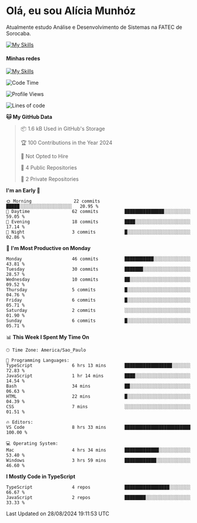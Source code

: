 # Olá, eu sou Alícia Munhóz

<p>Atualmente estudo Análise e Desenvolvimento de Sistemas na FATEC de Sorocaba.</p>

[![My Skills](https://skillicons.dev/icons?i=html,css,js,nodejs,ts)](https://skillicons.dev)

#### Minhas redes
[![My Skills](https://skillicons.dev/icons?i=linkedin)](https://www.linkedin.com/in/aliciamunhozfrancodecamargo/)

<!--START_SECTION:waka-->
![Code Time](http://img.shields.io/badge/Code%20Time-7%20hrs%2059%20mins-blue)

![Profile Views](http://img.shields.io/badge/Profile%20Views-140-blue)

![Lines of code](https://img.shields.io/badge/From%20Hello%20World%20I%27ve%20Written-15.2%20thousand%20lines%20of%20code-blue)

**🐱 My GitHub Data** 

> 📦 1.6 kB Used in GitHub's Storage 
 > 
> 🏆 100 Contributions in the Year 2024
 > 
> 🚫 Not Opted to Hire
 > 
> 📜 4 Public Repositories 
 > 
> 🔑 2 Private Repositories 
 > 
**I'm an Early 🐤** 

```text
🌞 Morning                22 commits          █████░░░░░░░░░░░░░░░░░░░░   20.95 % 
🌆 Daytime                62 commits          ███████████████░░░░░░░░░░   59.05 % 
🌃 Evening                18 commits          ████░░░░░░░░░░░░░░░░░░░░░   17.14 % 
🌙 Night                  3 commits           █░░░░░░░░░░░░░░░░░░░░░░░░   02.86 % 
```
📅 **I'm Most Productive on Monday** 

```text
Monday                   46 commits          ███████████░░░░░░░░░░░░░░   43.81 % 
Tuesday                  30 commits          ███████░░░░░░░░░░░░░░░░░░   28.57 % 
Wednesday                10 commits          ██░░░░░░░░░░░░░░░░░░░░░░░   09.52 % 
Thursday                 5 commits           █░░░░░░░░░░░░░░░░░░░░░░░░   04.76 % 
Friday                   6 commits           █░░░░░░░░░░░░░░░░░░░░░░░░   05.71 % 
Saturday                 2 commits           ░░░░░░░░░░░░░░░░░░░░░░░░░   01.90 % 
Sunday                   6 commits           █░░░░░░░░░░░░░░░░░░░░░░░░   05.71 % 
```


📊 **This Week I Spent My Time On** 

```text
🕑︎ Time Zone: America/Sao_Paulo

💬 Programming Languages: 
TypeScript               6 hrs 13 mins       ██████████████████░░░░░░░   72.83 % 
JavaScript               1 hr 14 mins        ████░░░░░░░░░░░░░░░░░░░░░   14.54 % 
Bash                     34 mins             ██░░░░░░░░░░░░░░░░░░░░░░░   06.63 % 
HTML                     22 mins             █░░░░░░░░░░░░░░░░░░░░░░░░   04.39 % 
CSS                      7 mins              ░░░░░░░░░░░░░░░░░░░░░░░░░   01.51 % 

🔥 Editors: 
VS Code                  8 hrs 33 mins       █████████████████████████   100.00 % 

💻 Operating System: 
Mac                      4 hrs 34 mins       █████████████░░░░░░░░░░░░   53.40 % 
Windows                  3 hrs 59 mins       ████████████░░░░░░░░░░░░░   46.60 % 
```

**I Mostly Code in TypeScript** 

```text
TypeScript               4 repos             █████████████████░░░░░░░░   66.67 % 
JavaScript               2 repos             ████████░░░░░░░░░░░░░░░░░   33.33 % 
```




 Last Updated on 28/08/2024 19:11:53 UTC
<!--END_SECTION:waka-->
